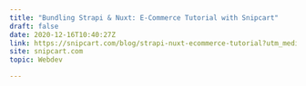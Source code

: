 ```yaml
---
title: "Bundling Strapi & Nuxt: E-Commerce Tutorial with Snipcart"
draft: false
date: 2020-12-16T10:40:27Z
link: https://snipcart.com/blog/strapi-nuxt-ecommerce-tutorial?utm_medium=RSS&utm_source=hune
site: snipcart.com
topic: Webdev  

---
```

